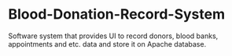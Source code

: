 # Blood-Donation-Record-System
Software system that provides UI to record donors, blood banks, appointments and etc. data and store it on Apache database.
